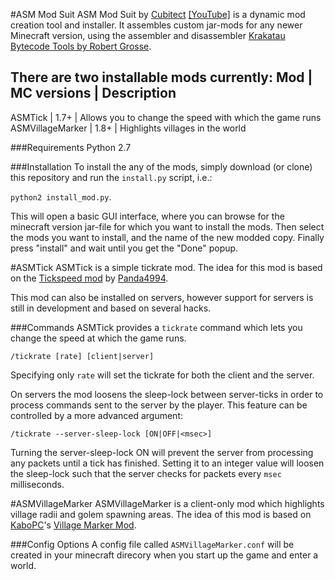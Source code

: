 #ASM Mod Suit
ASM Mod Suit by [Cubitect](https://github.com/Cubitect) [[YouTube]](https://www.youtube.com/channel/UC1VmvHvATdD9ZkR1-rpoMeA) is a dynamic mod creation tool and installer. It assembles custom jar-mods for any newer Minecraft version, using the assembler and disassembler [Krakatau Bytecode Tools by Robert Grosse](https://github.com/Storyyeller/Krakatau). 

There are two installable mods currently:
Mod | MC versions | Description
-----------------
ASMTick | 1.7+ | Allows you to change the speed with which the game runs
ASMVillageMarker | 1.8+ | Highlights villages in the world

###Requirements
Python 2.7

###Installation
To install the any of the mods, simply download (or clone) this repository and run the `install.py` script, i.e.:

`python2 install_mod.py`. 

This will open a basic GUI interface, where you can browse for the minecraft version jar-file for which you want to install the mods. Then select the mods you want to install, and the name of the new modded copy. Finally press "install" and wait until you get the "Done" popup.


#ASMTick
ASMTick is a simple tickrate mod. The idea for this mod is based on the [Tickspeed mod](https://www.youtube.com/watch?v=OMYWfjgaaMM) by [Panda4994](https://www.youtube.com/channel/UCzVkOGiIFUY47sWqMy7A4tA).

This mod can also be installed on servers, however support for servers is still in development and based on several hacks.


###Commands
ASMTick provides a `tickrate` command which lets you change the speed at which the game runs.

`/tickrate [rate] [client|server]`

Specifying only `rate` will set the tickrate for both the client and the server.

On servers the mod loosens the sleep-lock between server-ticks in order to process commands sent to the server by the player. This feature can be controlled by a more advanced argument:

`/tickrate --server-sleep-lock [ON|OFF|<msec>]`

Turning the server-sleep-lock ON will prevent the server from processing any packets until a tick has finished. Setting it to an integer value will loosen the sleep-lock such that the server checks for packets every `msec` milliseconds.


#ASMVillageMarker
ASMVillageMarker is a client-only mod which highlights village radii and golem spawning areas. The idea of this mod is based on [KaboPC](https://www.youtube.com/user/KaboPC)'s [Village Marker Mod](http://www.minecraftforum.net/forums/mapping-and-modding/minecraft-mods/1288327-village-marker-mod).

###Config Options
A config file called `ASMVillageMarker.conf` will be created in your minecraft direcory when you start up the game and enter a world.


